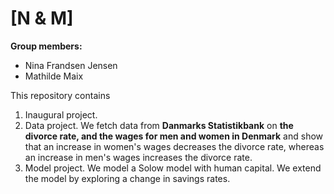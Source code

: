 # \[N & M\]

**Group members:**
- Nina Frandsen Jensen
- Mathilde Maix

This repository contains  
1. Inaugural project. 
2. Data project. We fetch data from **Danmarks Statistikbank** on **the divorce rate, and the wages for men and women in Denmark** and show that an increase in women's wages decreases the divorce rate, whereas an increase in men's wages increases the divorce rate.
3. Model project. We model a Solow model with human capital. We extend the model by exploring a change in savings rates.

